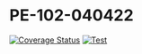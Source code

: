 # PE-102-040422

[![Coverage Status](https://coveralls.io/repos/github/ccolivares/DSI-PE-040422/badge.svg?branch=main)](https://coveralls.io/github/ccolivares/DSI-PE-040422?branch=main)
[![Test](https://github.com/ULL-ESIT-INF-DSI-2122/ccolivares-PE-102-040422/actions/workflows/node.js.yml/badge.svg)](https://github.com/ULL-ESIT-INF-DSI-2122/ccolivares-PE-102-040422/actions/workflows/node.js.yml)